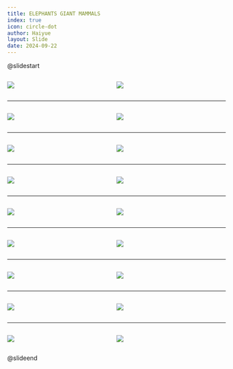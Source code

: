 ```yaml
---
title: ELEPHANTS GIANT MAMMALS
index: true
icon: circle-dot
author: Haiyue
layout: Slide
date: 2024-09-22
---
```

 
@slidestart

<div style="display:flex">
<div style="flex:1">

![](https://raw.githubusercontent.com/yclord/reading/refs/heads/master/english/Level-Y/ELEPHANTS%20GIANT%20MAMMALS/001.webp)
</div>
<div style="flex:1">

![](https://raw.githubusercontent.com/yclord/reading/refs/heads/master/english/Level-Y/ELEPHANTS%20GIANT%20MAMMALS/002.webp)
</div>
</div>

---

<div style="display:flex">
<div style="flex:1">

![](https://raw.githubusercontent.com/yclord/reading/refs/heads/master/english/Level-Y/ELEPHANTS%20GIANT%20MAMMALS/003.webp)
</div>
<div style="flex:1">

![](https://raw.githubusercontent.com/yclord/reading/refs/heads/master/english/Level-Y/ELEPHANTS%20GIANT%20MAMMALS/004.webp)
</div>
</div>

---

<div style="display:flex">
<div style="flex:1">

![](https://raw.githubusercontent.com/yclord/reading/refs/heads/master/english/Level-Y/ELEPHANTS%20GIANT%20MAMMALS/005.webp)
</div>
<div style="flex:1">

![](https://raw.githubusercontent.com/yclord/reading/refs/heads/master/english/Level-Y/ELEPHANTS%20GIANT%20MAMMALS/006.webp)
</div>
</div>

---

<div style="display:flex">
<div style="flex:1">

![](https://raw.githubusercontent.com/yclord/reading/refs/heads/master/english/Level-Y/ELEPHANTS%20GIANT%20MAMMALS/007.webp)
</div>
<div style="flex:1">

![](https://raw.githubusercontent.com/yclord/reading/refs/heads/master/english/Level-Y/ELEPHANTS%20GIANT%20MAMMALS/008.webp)
</div>
</div>

---

<div style="display:flex">
<div style="flex:1">

![](https://raw.githubusercontent.com/yclord/reading/refs/heads/master/english/Level-Y/ELEPHANTS%20GIANT%20MAMMALS/009.webp)
</div>
<div style="flex:1">

![](https://raw.githubusercontent.com/yclord/reading/refs/heads/master/english/Level-Y/ELEPHANTS%20GIANT%20MAMMALS/010.webp)
</div>
</div>

---

<div style="display:flex">
<div style="flex:1">

![](https://raw.githubusercontent.com/yclord/reading/refs/heads/master/english/Level-Y/ELEPHANTS%20GIANT%20MAMMALS/011.webp)
</div>
<div style="flex:1">

![](https://raw.githubusercontent.com/yclord/reading/refs/heads/master/english/Level-Y/ELEPHANTS%20GIANT%20MAMMALS/012.webp)
</div>
</div>

---

<div style="display:flex">
<div style="flex:1">

![](https://raw.githubusercontent.com/yclord/reading/refs/heads/master/english/Level-Y/ELEPHANTS%20GIANT%20MAMMALS/013.webp)
</div>
<div style="flex:1">

![](https://raw.githubusercontent.com/yclord/reading/refs/heads/master/english/Level-Y/ELEPHANTS%20GIANT%20MAMMALS/014.webp)
</div>
</div>

---

<div style="display:flex">
<div style="flex:1">

![](https://raw.githubusercontent.com/yclord/reading/refs/heads/master/english/Level-Y/ELEPHANTS%20GIANT%20MAMMALS/015.webp)
</div>
<div style="flex:1">

![](https://raw.githubusercontent.com/yclord/reading/refs/heads/master/english/Level-Y/ELEPHANTS%20GIANT%20MAMMALS/016.webp)
</div>
</div>

---

<div style="display:flex">
<div style="flex:1">

![](https://raw.githubusercontent.com/yclord/reading/refs/heads/master/english/Level-Y/ELEPHANTS%20GIANT%20MAMMALS/017.webp)
</div>
<div style="flex:1">

![](https://raw.githubusercontent.com/yclord/reading/refs/heads/master/english/Level-Y/ELEPHANTS%20GIANT%20MAMMALS/018.webp)
</div>
</div>

@slideend